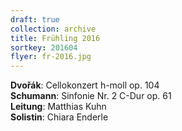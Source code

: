 ```yaml
---
draft: true
collection: archive
title: Frühling 2016
sortkey: 201604
flyer: fr-2016.jpg
---
```

**Dvořák**: Cellokonzert h-moll op. 104  
**Schumann**: Sinfonie Nr. 2 C-Dur op. 61  
**Leitung**: Matthias Kuhn  
**Solistin**: Chiara Enderle


